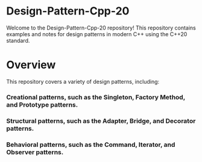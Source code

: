 # Design-Pattern-Cpp-20
Welcome to the Design-Pattern-Cpp-20 repository! This repository contains examples and notes for design patterns in modern C++ using the C++20 standard.

# Overview
This repository covers a variety of design patterns, including:

### Creational patterns, such as the Singleton, Factory Method, and Prototype patterns.
### Structural patterns, such as the Adapter, Bridge, and Decorator patterns.
### Behavioral patterns, such as the Command, Iterator, and Observer patterns.
